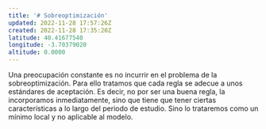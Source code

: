 ```yaml
---
title: '# Sobreoptimización'
updated: 2022-11-28 17:57:26Z
created: 2022-11-28 17:35:20Z
latitude: 40.41677540
longitude: -3.70379020
altitude: 0.0000
---
```


Una preocupación constante es no incurrir en el problema de la sobreoptimización. Para ello tratamos que cada regla se adecue a unos estándares de aceptación. Es decir, no por ser una buena regla, la incorporamos inmediatamente, sino que tiene que tener ciertas características a lo largo del periodo de estudio. Sino lo trataremos como un mínimo local y no aplicable al modelo.